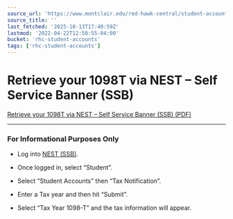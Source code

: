 ```yaml
---
source_url: 'https://www.montclair.edu/red-hawk-central/student-accounts/1098-t-information/retrieve-your-1098t-via-nest-self-service-banner-ssb/'
source_title: ''
last_fetched: '2025-10-13T17:40:59Z'
lastmod: '2022-04-22T12:50:55-04:00'
bucket: 'rhc-student-accounts'
tags: ['rhc-student-accounts']
---
```


# Retrieve your 1098T via NEST – Self Service Banner (SSB)

[Retrieve your 1098T via NEST – Self Service Banner (SSB) (PDF)](http://www.montclair.edu/red-hawk-central/wp-content/uploads/sites/59/2022/04/2022-04-22-step-by-step-instructions-to-retrive-1098T-through-SSB.pdf)


---

### For Informational Purposes Only

* Log into [NEST (SSB)](https://bannersso.montclair.edu/ssomanager/c/SSB).

* Once logged in, select “Student”.

* Select “Student Accounts” then “Tax Notification”.

* Enter a Tax year and then hit “Submit”.

* Select “Tax Year 1098-T” and the tax information will appear.
